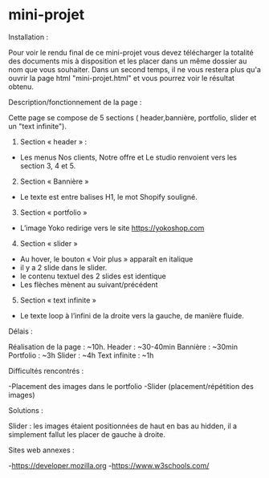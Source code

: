 # mini-projet
Installation :

Pour voir le rendu final de ce mini-projet vous devez télécharger la totalité des documents mis à disposition et les placer dans un même dossier au nom que vous souhaiter. 
Dans un second temps, il ne vous restera plus qu'a ouvrir la page html "mini-projet.html" et vous pourrez voir le résultat obtenu.

Description/fonctionnement de la page : 


Cette page se compose de 5 sections ( header,bannière, portfolio, slider et un "text infinite").


1. Section « header » :
- Les menus Nos clients, Notre offre et Le studio renvoient vers
les section 3, 4 et 5.
2. Section « Bannière »
 - Le texte est entre balises H1, le mot Shopify souligné.
3. Section « portfolio »
 - L’image Yoko redirige vers le site https://yokoshop.com
4. Section « slider »
 - Au hover, le bouton « Voir plus » apparaît en italique
 - il y a 2 slide dans le slider.
 - le contenu textuel des 2 slides est identique
 - Les flèches mènent au suivant/précédent
5. Section « text infinite »
 - Le texte loop à l’infini de la droite vers la gauche, de manière fluide.

Délais :

Réalisation de la page : ~10h.
Header : ~30-40min
Bannière : ~30min
Portfolio : ~3h
Slider : ~4h
Text infinite : ~1h

Difficultés rencontrés :

-Placement des images dans le portfolio
-Slider (placement/répétition des images)

Solutions :

Slider : les images étaient positionnées de haut en bas au hidden, il a simplement fallut les placer de gauche à droite.

Sites web annexes : 

-https://developer.mozilla.org
-https://www.w3schools.com/
